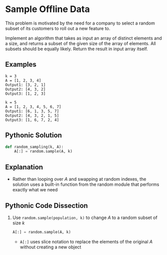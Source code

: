# Sample Offline Data
This problem is motivated by the need for a company to select a random subset of its customers to roll out a new feature to.  
  
Implement an algorithm that takes as input an array of distinct elements and a size, and returns a subset of the given size of the array of elements. All subsets should be equally likely. Return the result in input array itself.
  
## Examples
```
k = 3
A = [1, 2, 3, 4]
Output1: [3, 2, 1]
Output2: [4, 3, 2]
Output3: [1, 2, 3]

k = 5
A = [1, 2, 3, 4, 5, 6, 7]
Output1: [6, 1, 3, 5, 7]
Output2: [4, 3, 2, 1, 5]
Output3: [1, 6, 7, 2, 4]
```
  
## Pythonic Solution
```python
def random_sampling(k, A):
    A[:] = random.sample(A, k)
```
  
## Explanation
* Rather than looping over _A_ and swapping at random indexes, the solution uses a built-in function from the random module that performs exactly what we need 
  
## Pythonic Code Dissection
1. Use ```random.sample(population, k)``` to change _A_ to a random subset of size _k_  
    ```python
    A[:] = random.sample(A, k)
    ```
    * ```A[:]``` uses slice notation to replace the elements of the original _A_ without creating a new object
